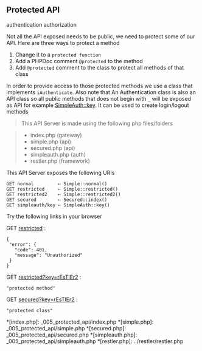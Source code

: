 Protected API
-------------

<tag>authentication</tag>
<tag>authorization</tag>

Not all the API exposed needs to be public, we need to protect some of our API. 
Here are three ways to protect a method

1. Change it to a `protected function`
2. Add a PHPDoc comment `@protected` to the method
3. Add `@protected` comment to the class to protect all methods of that class

In order to provide access to those protected methods we use a class that implements `iAuthenticate`. Also note that
An Authentication class is also an API class so all public methods that does not begin with `_` will be exposed as API
for example [SimpleAuth::key](simpleauth/key). It can be used to create login/logout methods
> This API Server is made using the following php files/folders

> * index.php      (gateway)
> * simple.php      (api)
> * secured.php      (api)
> * simpleauth.php      (auth)
> * restler.php      (framework)

This API Server exposes the following URIs

	GET normal         ⇠ Simple::normal()
	GET restricted     ⇠ Simple::restricted()
	GET restricted2    ⇠ Simple::restricted2()
	GET secured        ⇠ Secured::index()
	GET simpleauth/key ⇠ SimpleAuth::key()


Try the following links in your browser

GET [restricted](index.php/restricted)
:	
~~~~~~~~~~~~~~~~~~~~~~~~~~~~~~~~
{
 "error": {
   "code": 401,
   "message": "Unauthorized"
 }
}
~~~~~~~~~~~~~~~~~~~~~~~~~~~~~~~~

GET [restricted?key=rEsTlEr2](index.php/restricted?key=rEsTlEr2)
:	
~~~~~~~~~~~~~~~~~~~~~~~~~~~~~~~~
"protected method"
~~~~~~~~~~~~~~~~~~~~~~~~~~~~~~~~

GET [secured?key=rEsTlEr2](index.php/secured?key=rEsTlEr2)
:	
~~~~~~~~~~~~~~~~~~~~~~~~~~~~~~~~
"protected class"
~~~~~~~~~~~~~~~~~~~~~~~~~~~~~~~~




*[index.php]: _005_protected_api/index.php
*[simple.php]: _005_protected_api/simple.php
*[secured.php]: _005_protected_api/secured.php
*[simpleauth.php]: _005_protected_api/simpleauth.php
*[restler.php]: ../restler/restler.php

